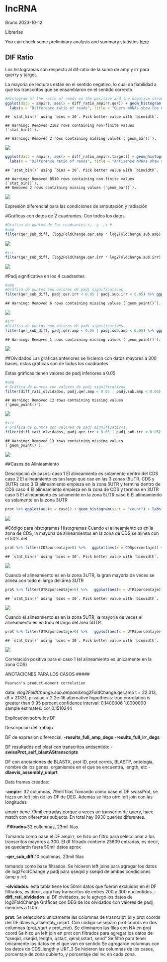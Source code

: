 lncRNA
================
Bruno
2023-10-12

Librerias

You can check some preliminary analysis and summary statistics
[here](./SomeStatistics.md)

## DIF Ratio

Los histogramas son respecto al dif-ratio de la suma de amp y irr para
querry y target.

La mayoría de lecturas están en el sentido negativo, lo cual da
fiabilidad a que los transcritos que se ensamblaron en el sentido
correcto.

``` r
#Histogram of the ratio of reads on the positive and the negative strand (ideal is -1)
ggplot(data = ampirr, aes(x = diff_ratio_ampirr.qer)) + geom_histogram() + 
  labs(x = "Difference ratio of reads", title = "Query mRNAs show the expected predominance of minus strand reads", subtitle = "Difference ratio taking into account both experiments", y = "Number of transcripts") + theme(plot.title = element_text(hjust = 0.5)) + xlim(-1,1)
```

    ## `stat_bin()` using `bins = 30`. Pick better value with `binwidth`.

    ## Warning: Removed 2182 rows containing non-finite values (`stat_bin()`).

    ## Warning: Removed 2 rows containing missing values (`geom_bar()`).

![](gitlncRNA_files/figure-gfm/unnamed-chunk-2-1.png)<!-- -->

``` r
ggplot(data = ampirr, aes(x = diff_ratio_ampirr.target)) + geom_histogram() + 
  labs(x = "Difference ratio of reads", title = "Antisense mRNAs show an even distribution of read strand", subtitle = "Difference ratio taking into account both experiments", y = "Number of transcripts") + theme(plot.title = element_text(hjust = 0.5)) + xlim(-1,1)
```

    ## `stat_bin()` using `bins = 30`. Pick better value with `binwidth`.

    ## Warning: Removed 8510 rows containing non-finite values (`stat_bin()`).
    ## Removed 2 rows containing missing values (`geom_bar()`).

![](gitlncRNA_files/figure-gfm/unnamed-chunk-2-2.png)<!-- -->

Expresión diferencial para las condiciones de amputación y radiación

\#Gráficas con datos de 2 cuadrantes. Con todos los datos

``` r
#Grafica de puntos de los cuadrantes +,- y -,+ #
#amp
filter(qer_sub_diff, (log2FoldChange.qer.amp * log2FoldChange.sub.amp) < 0) %>% ggplot(aes(x = log2FoldChange.sub.amp, y = log2FoldChange.qer.amp)) + geom_point() + labs(title = "DEG relationship between Query and Subject" , subtitle = "DEG Amp", x = "log2foldchange antisense transcript" , y = "log2foldchange RNA protein coding") + theme(plot.title = element_text(hjust = 0.5))
```

![](gitlncRNA_files/figure-gfm/unnamed-chunk-3-1.png)<!-- -->

``` r
#irr
filter(qer_sub_diff, (log2FoldChange.qer.irr * log2FoldChange.sub.irr) < 0) %>% ggplot(aes(x = log2FoldChange.sub.irr, y = log2FoldChange.qer.irr)) + geom_point() + labs(title = "DEG relationship between Query and Subject" , subtitle = "DEG Irr", x = "log2foldchange antisense transcript" , y = "log2foldchange RNA protein coding") + theme(plot.title = element_text(hjust = 0.5))
```

![](gitlncRNA_files/figure-gfm/unnamed-chunk-3-2.png)<!-- -->

\#Padj significativa en los 4 cuadrantes

``` r
#amp
#Gráfica de puntos con valores de padj significativos.
filter(qer_sub_diff, padj.qer.irr < 0.05 | padj.sub.irr < 0.05) %>% ggplot(aes(x = log2FoldChange.sub.amp, y = log2FoldChange.qer.amp)) + geom_point()
```

    ## Warning: Removed 6 rows containing missing values (`geom_point()`).

![](gitlncRNA_files/figure-gfm/unnamed-chunk-4-1.png)<!-- -->

``` r
#irr
#Gráfica de puntos con valores de padj significativos.
filter(qer_sub_diff, padj.qer.amp < 0.05 | padj.sub.amp < 0.05) %>% ggplot(aes(x = log2FoldChange.sub.amp, y = log2FoldChange.qer.amp)) + geom_point()
```

    ## Warning: Removed 1 rows containing missing values (`geom_point()`).

![](gitlncRNA_files/figure-gfm/unnamed-chunk-4-2.png)<!-- -->

\##Olvidados Las gráficas anteriores se hicieron con datos mayores a 300
bases, estas gráficas son de todos los cuadrantes

Estas gráficas tienen valores de padj inferiores a 0.05

``` r
#amp
# Gráfica de puntos con valores de padj significativos.
filter(diff_rati_olvidados, padj.qer.amp < 0.05 | padj.sub.amp < 0.05) %>% ggplot(aes(x = log2FoldChange.sub.amp, y = log2FoldChange.qer.amp)) + geom_point()
```

    ## Warning: Removed 12 rows containing missing values (`geom_point()`).

![](gitlncRNA_files/figure-gfm/unnamed-chunk-5-1.png)<!-- -->

``` r
#irr
# Gráfica de puntos con valores de padj significativos.
filter(diff_rati_olvidados, padj.qer.irr < 0.05 | padj.sub.irr < 0.05) %>% ggplot(aes(x = log2FoldChange.sub.amp, y = log2FoldChange.qer.amp)) + geom_point()
```

    ## Warning: Removed 13 rows containing missing values (`geom_point()`).

![](gitlncRNA_files/figure-gfm/unnamed-chunk-5-2.png)<!-- -->

\##Casos de Alinieamiento

Descripción de casos: caso 1 El alineamiento es solamente dentro del CDS
caso 2 El alineamiento es tan largo que cae en las 3 zonas (5UTR, CDS y
3UTR) caso 3 El alineamiento empieza en la zona 5UTR y termina dentro de
CDS caso 4 El alineamiento empieza en la zona de CDS y termina en 3UTR
caso 5 El alineamiento es solamente en la zona 5UTR caso 6 El
alineamiento es solamente en la zona 3UTR

``` r
prot %>% ggplot(aes(x = caso)) + geom_histogram(stat = "count") + labs(title = "La mayoría de alineamientos son solamente en la zona 3UTR" ,subtitle = "Distribución de casos")
```

![](gitlncRNA_files/figure-gfm/unnamed-chunk-6-1.png)<!-- -->

\#Código para histogramas Histogramas Cuando el alineamiento es en la
zona de CDS, la mayoría de alineamientos en la zona de CDS se alinea con
el 50% del

``` r
prot %>% filter(CDSporcentaje>0) %>%   ggplot(aes(x = CDSporcentaje)) + geom_histogram()
```

    ## `stat_bin()` using `bins = 30`. Pick better value with `binwidth`.

![](gitlncRNA_files/figure-gfm/unnamed-chunk-7-1.png)<!-- -->

Cuando el alineamiento es en la zona 3UTR, la gran mayoría de veces se
alinea con todo el largo del área 3UTR

``` r
prot %>% filter(UTR3porcentaje>0) %>%   ggplot(aes(x = UTR3porcentaje)) + geom_histogram()
```

    ## `stat_bin()` using `bins = 30`. Pick better value with `binwidth`.

![](gitlncRNA_files/figure-gfm/unnamed-chunk-8-1.png)<!-- -->

Cuando el alineamiento es en la zona 5UTR, la mayoría de veces el
alineamiento es en todo el largo del área 5UTR

``` r
prot %>% filter(UTR5porcentaje>0) %>%   ggplot(aes(x = UTR5porcentaje)) + geom_histogram()
```

    ## `stat_bin()` using `bins = 30`. Pick better value with `binwidth`.

![](gitlncRNA_files/figure-gfm/unnamed-chunk-9-1.png)<!-- -->

Correlación positiva para el caso 1 (el alineamiento es únicamente en la
zona CDS)

ANOTACIONES PARA LOS CASOS \#####

    Pearson's product-moment correlation

data: x$log2FoldChange.sub.amp and x$log2FoldChange.qer.amp t = 22.313,
df = 21331, p-value \< 2.2e-16 alternative hypothesis: true correlation
is greater than 0 95 percent confidence interval: 0.1400006 1.0000000
sample estimates: cor 0.1510244

Explicación sobre los DF

Descripción del trabajo

DF de expresión diferencial: -**results_full_amp_degs**
-**results_full_irr_degs**

DF resultados del blast con transcritos antisentido:
-**swissProt_self_blastAStranscripts**

DF con anotaciones de BLASTX, prot ID, prot corrds, BLASTP, ontología,
nombre de los genes, organismos en el que se encuentra, length, etc
-**dlaevis_assembly_uniprt**

Data frames creadas:

\-**ampirr**: 32 columnas, 79mil filas Tomando como base el DF
swissProt, se hizzo un left join de los DF de DEG. Además se hizo otro
left join con las longitudes

ampirr tiene 79mil entradas porque a veces un transcrito de query, hace
match con diferentes subjects. En total hay 9930 queries diferentes.

\-**Filtrados**:32 collumnas, 23mil filas.

Tomando como base el DF ampirr, se hizo un filtro para seleccionar a los
transcritos mayores a 300. El df filtrado contiene 23639 entradas, es
decir, se quedarón fuera 50mil datos aprox

\-**qer_sub_diff**:10 coulmnas, 23mil filas

tomando como base filtrados. Se hicieron left joins para agregar los
datos de log2FoldChange y padj para qseqid y sseqid de ambas condiciones
(amp y irr)

\-**olvidados**: esta tabla tiene los 50mil datos que fueron excluidos
en el DF filtrados, es decir, aquí hay transcritos de entres 200 y 300
nucleotidos. -**diff_rati_olvidados**: al DF olvidados, se le agregó los
datos de log2FoldChange Gráficas con DEG de los olvidados con valores de
padj menores a 0.05

**prot**: Se seleccionó unicamente las columnas de trasncript_id y prot
coords del DF dlaevis_assembly_uniprt. Con código se separo prot coords
en dos columnas (prot_start y prot_end). Se eliminaron las filas con NA
en prot coord Se hizo un left join en prot con filtrados para agregar
los datos de “qseqid, sseqid, length, qstart, qend,sstart, send” Se
filtró para tener únicamente los datos en el que van en sentido Se
agregaron columnas con los datos de CDS_length y URT_3 Se hicieron las
columnas de los casos, porcentaje de zona cubierto, y porcentaje del lnc
en cada zona.

